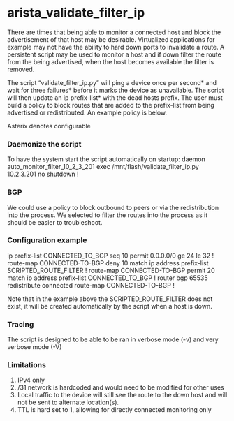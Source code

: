 # arista_validate_filter_ip
There are times that being able to monitor a connected host and block the advertisement of that host may be desirable. Virtualized applications for example may not have the ability to hard down ports to invalidate a route.  A persistent script may be used to monitor a host and if down filter the route from the being advertised, when the host becomes available the filter is removed.

The script “validate_filter_ip.py” will ping a device once per second* and wait for three failures* before it marks the device as unavailable.  The script will then update an ip prefix-list* with the dead hosts prefix.  The user must build a policy to block routes that are added to the prefix-list from being advertised or redistributed.  An example policy is below.

Asterix denotes configurable


### Daemonize the script
To have the system start the script automatically on startup:
daemon auto_monitor_filter_10_2_3_201
  exec /mnt/flash/validate_filter_ip.py 10.2.3.201
  no shutdown
!

### BGP
We could use a policy to block outbound to peers or via the redistribution into the process.  We selected to filter the routes into the process as it should be easier to troubleshoot.

### Configuration example
ip prefix-list CONNECTED_TO_BGP seq 10 permit 0.0.0.0/0 ge 24 le 32
!
route-map CONNECTED-TO-BGP deny 10
   match ip address prefix-list SCRIPTED_ROUTE_FILTER
!
route-map CONNECTED-TO-BGP permit 20
   match ip address prefix-list CONNECTED_TO_BGP
!
router bgp 65535
   redistribute connected route-map CONNECTED-TO-BGP
!

Note that in the example above the SCRIPTED_ROUTE_FILTER does not exist, it will be created automatically by the script when a host is down.

### Tracing
The script is designed to be able to be ran in verbose mode (-v) and very verbose mode (-V)


### Limitations
1.	IPv4 only
2.	/31 network is hardcoded and would need to be modified for other uses
3.	Local traffic to the device will still see the route to the down host and will not be sent to alternate location(s).
4.	TTL is hard set to 1, allowing for directly connected monitoring only
